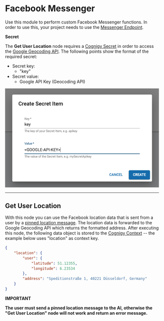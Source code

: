 # Facebook Messenger

Use this module to perform custom Facebook Messenger functions. In order to use this, your project needs to use the [Messenger Endpoint](https://docs.cognigy.com/docs/facebook-messenger#custom-messages).

**Secret**

The **Get User Location** node requires a [Cognigy Secret](https://docs.cognigy.com/docs/secrets#using-secrets-in-a-custom-module) in order to access the [Google Geocoding API](https://developers.google.com/maps/documentation/geocoding/start). The following points show the format of the required secret:

- Secret key: 
  - "key"
- Secret value: 
  - Google API Key (Geocoding API)

<img src="./docs/secret.png">

---

## Get User Location

With this node you can use the Facebook location data that is sent from a user by a [pinned location message](https://www.facebook.com/help/messenger-app/583011145134913). The location data is forwarded to the Google Geocoding API which returns the formatted address. After executing this node, the following data object is stored to the [Cognigy Context](https://docs.cognigy.com/docs/context-object) -- the example below uses "location" as context key.

``` json
{
    "location": {
        "user": {
            "latitude": 51.12355,
            "longitude": 6.23534
        },
        "address": "Speditionstraße 1, 40221 Düsseldorf, Germany"
    }
}
```

**IMPORTANT**

**The user must send a pinned location message to the AI, otherwise the "Get User Location" node will not work and return an error message.**